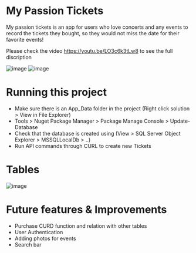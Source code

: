 # My Passion Tickets
My passion tickets is an app for users who love concerts and any events to record the tickets they bought, so they would not miss the date for their favorite events!

Please check the video https://youtu.be/LO3c6k3tLw8 to see the full discription 

![image](https://user-images.githubusercontent.com/98551893/174514325-050656f1-f6ba-4f16-b6c0-291597a6b3c3.png)
![image](https://user-images.githubusercontent.com/98551893/174514359-ba09dc33-af32-419a-abaf-149c508ba597.png)

# Running this project
* Make sure there is an App_Data folder in the project (Right click solution > View in File Explorer)
* Tools > Nuget Package Manager > Package Manage Console > Update-Database
* Check that the database is created using (View > SQL Server Object Explorer > MSSQLLocalDb > ..)
* Run API commands through CURL to create new Tickets

# Tables 
![image](https://user-images.githubusercontent.com/98551893/174512664-3419d647-4378-4518-97df-2bfc567bb5ee.png)

# Future features & Improvements
* Purchase CURD function and relation with other tables
* User Authentication
* Adding photos for events
* Search bar
